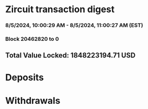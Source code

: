 # Zircuit transaction digest
### 8/5/2024, 10:00:29 AM - 8/5/2024, 11:00:27 AM (EST)
### Block 20462820 to 0

## Total Value Locked: 1848223194.71 USD

# Deposits
# Withdrawals

